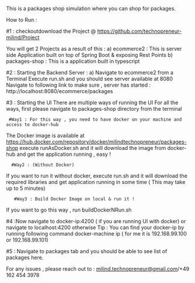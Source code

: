 This is a packages shop simulation where you can shop for packages.

How to Run :

#1 : checkoutdownload the Project @ https://github.com/technopreneur-milind/Project

You will get 2 Projects as a result of this :
a) ecommerce2 : This is server side Application built on top of Spring Boot & exposing Rest Points
b) packages-shop : This is a application built in typescript

#2 : Starting the Backend Server : 
  a) Navigate to ecommerce2 from a Terminal
  Execute run.sh and you should see server available at 8080
  Navigate to following link to make sure , server has started :
  http://localhost:8080/ecommerce/packages
  
#3 : Starting the UI 
 There are multiple ways of running the UI 
 For all the ways, first please navigate to packages-shop directory from the terminal
 
     #Way1 : For this way , you need to have docker on your machine and access to docker-hub
 The Docker image is available at https://hub.docker.com/repository/docker/milindtechnopreneur/packages-shop
  execute runAsDocker.sh and it will download the image from docker-hub and get the application running , easy !
  
      #Way2 : (Without Docker)
 If you want to run it without docker, execute run.sh and it will download the required libraries and get application running 
 in some time ( This may take up to 5 minutes)
 
       #Way3 : Build Docker Image on local & run it !
 If you want to go this way , run buildDockerNRun.sh 
 
 #4 :Now navigate to docker-ip:4200 ( if you are running UI with docker) or navigate to localhost:4200 otherwise
 Tip : You can find your docker-ip by running following command 
 docker-machine ip  ( for me it is 192.168.99.100 or 192.168.99.101)
 
 #5 : Navigate to packages tab and you should be able to see list of packages here.
 
 
 
 For any issues , please reach out to : milind.technopreneur@gmail.com/+49 162 454 3978
 
 
